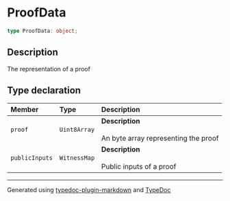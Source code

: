 # ProofData

```ts
type ProofData: object;
```

## Description

The representation of a proof

## Type declaration

| Member | Type | Description |
| :------ | :------ | :------ |
| `proof` | `Uint8Array` | **Description**<br /><br />An byte array representing the proof |
| `publicInputs` | `WitnessMap` | **Description**<br /><br />Public inputs of a proof |

***

Generated using [typedoc-plugin-markdown](https://www.npmjs.com/package/typedoc-plugin-markdown) and [TypeDoc](https://typedoc.org/)
